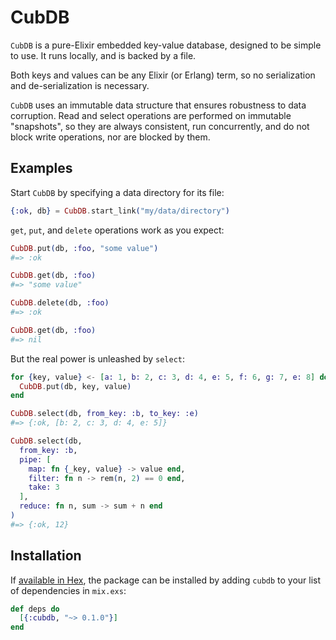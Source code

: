 # CubDB

`CubDB` is a pure-Elixir embedded key-value database, designed to be simple to
use. It runs locally, and is backed by a file.

Both keys and values can be any Elixir (or Erlang) term, so no serialization
and de-serialization is necessary.

`CubDB` uses an immutable data structure that ensures robustness to data
corruption. Read and select operations are performed on immutable "snapshots",
so they are always consistent, run concurrently, and do not block write
operations, nor are blocked by them.

## Examples

Start `CubDB` by specifying a data directory for its file:

```elixir
{:ok, db} = CubDB.start_link("my/data/directory")
```

`get`, `put`, and `delete` operations work as you expect:

```elixir
CubDB.put(db, :foo, "some value")
#=> :ok

CubDB.get(db, :foo)
#=> "some value"

CubDB.delete(db, :foo)
#=> :ok

CubDB.get(db, :foo)
#=> nil
```

But the real power is unleashed by `select`:

```elixir
for {key, value} <- [a: 1, b: 2, c: 3, d: 4, e: 5, f: 6, g: 7, e: 8] do
  CubDB.put(db, key, value)
end

CubDB.select(db, from_key: :b, to_key: :e)
#=> {:ok, [b: 2, c: 3, d: 4, e: 5]}

CubDB.select(db,
  from_key: :b,
  pipe: [
    map: fn {_key, value} -> value end,
    filter: fn n -> rem(n, 2) == 0 end,
    take: 3
  ],
  reduce: fn n, sum -> sum + n end
)
#=> {:ok, 12}
```

## Installation

If [available in Hex](https://hex.pm/docs/publish), the package can be installed
by adding `cubdb` to your list of dependencies in `mix.exs`:

```elixir
def deps do
  [{:cubdb, "~> 0.1.0"}]
end
```

